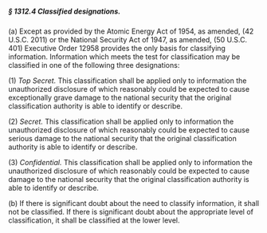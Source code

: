 ##### § 1312.4 Classified designations. #####

(a) Except as provided by the Atomic Energy Act of 1954, as amended, (42 U.S.C. 2011) or the National Security Act of 1947, as amended, (50 U.S.C. 401) Executive Order 12958 provides the only basis for classifying information. Information which meets the test for classification may be classified in one of the following three designations:

(1) *Top Secret.* This classification shall be applied only to information the unauthorized disclosure of which reasonably could be expected to cause exceptionally grave damage to the national security that the original classification authority is able to identify or describe.

(2) *Secret.* This classification shall be applied only to information the unauthorized disclosure of which reasonably could be expected to cause serious damage to the national security that the original classification authority is able to identify or describe.

(3) *Confidential.* This classification shall be applied only to information the unauthorized disclosure of which reasonably could be expected to cause damage to the national security that the original classification authority is able to identify or describe.

(b) If there is significant doubt about the need to classify information, it shall not be classified. If there is significant doubt about the appropriate level of classification, it shall be classified at the lower level.